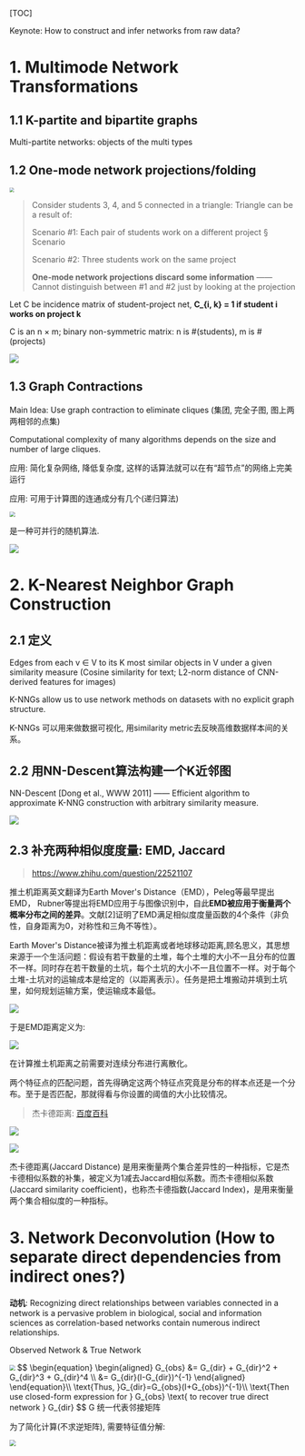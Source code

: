 [TOC]

Keynote: How to construct and infer networks from raw data? 

# 1. Multimode Network Transformations

## 1.1 K-partite and bipartite graphs

Multi-partite networks:  objects of the multi types

## 1.2 One-mode network projections/folding

<img src="./imgs/12.png" style="zoom:50%;" />

> Consider students 3, 4, and 5 connected in a triangle: Triangle can be a result of: 
>
> Scenario #1: Each pair of students work on a different project § Scenario 
>
> Scenario #2: Three students work on the same project
>
> **One-mode network projections discard some information** —— Cannot distinguish between #1 and #2 just by looking at the projection 

Let C be incidence matrix of student-project net, **C_{i, k} = 1 if student i works on project k**

C is an n × m; binary non-symmetric matrix: n is #(students), m is #(projects) 

<img src="./imgs/13.png"  />

## 1.3 Graph Contractions

Main Idea: Use graph contraction to eliminate cliques (集团, 完全子图, 图上两两相邻的点集)

Computational complexity of many algorithms depends on the size and number of large cliques.

应用: 简化复杂网络, 降低复杂度, 这样的话算法就可以在有“超节点”的网络上完美运行

应用: 可用于计算图的连通成分有几个(递归算法)

<img src="./imgs/15.png" style="zoom:60%;" />

是一种可并行的随机算法.

![](./imgs/14.png)

# 2. K-Nearest Neighbor Graph Construction

## 2.1 定义

Edges from each v ∈ V to its K most similar objects in V under a given similarity measure (Cosine similarity for text; L2-norm distance of CNN-derived features for images)

K-NNGs allow us to use network methods on datasets with no explicit graph structure.

K-NNGs 可以用来做数据可视化, 用similarity metric去反映高维数据样本间的关系。

## 2.2 用NN-Descent算法构建一个K近邻图

NN-Descent [Dong et al., WWW 2011] —— Efficient algorithm to approximate K-NNG construction with arbitrary similarity measure.

![](./imgs/16.png)

## 2.3 补充两种相似度度量: EMD,  Jaccard

> https://www.zhihu.com/question/22521107

推土机距离英文翻译为Earth Mover's Distance（EMD），Peleg等最早提出EMD， Rubner等提出将EMD应用于与图像识别中，自此**EMD被应用于衡量两个概率分布之间的差异**。文献[2]证明了EMD满足相似度度量函数的4个条件（非负性，自身距离为0，对称性和三角不等性）。 

Earth Mover's Distance被译为推土机距离或者地球移动距离,顾名思义，其思想来源于一个生活问题：假设有若干数量的土堆，每个土堆的大小不一且分布的位置不一样。同时存在若干数量的土坑，每个土坑的大小不一且位置不一样。对于每个土堆-土坑对的运输成本是给定的（以距离表示）。任务是把土堆搬动并填到土坑里，如何规划运输方案，使运输成本最低。

![](./imgs/19.png)

于是EMD距离定义为:

![](https://pic3.zhimg.com/80/v2-22b86221524183397c8103be591c10ed_hd.jpg)

在计算推土机距离之前需要对连续分布进行离散化。

两个特征点的匹配问题，首先得确定这两个特征点究竟是分布的样本点还是一个分布。至于是否匹配，那就得看与你设置的阈值的大小比较情况。 

>杰卡德距离: [百度百科](https://baike.baidu.com/item/%E6%9D%B0%E5%8D%A1%E5%BE%B7%E8%B7%9D%E7%A6%BB/15416212?noadapt=1#:~:targetText=Jaccard%E7%9B%B8%E4%BC%BC%E6%8C%87%E6%95%B0%E7%94%A8%E6%9D%A5,%E5%87%8F%E5%8E%BBJaccard%E7%9B%B8%E4%BC%BC%E7%B3%BB%E6%95%B0%E3%80%82)

![](https://gss3.bdstatic.com/-Po3dSag_xI4khGkpoWK1HF6hhy/baike/pic/item/203fb80e7bec54e79da5fd39ba389b504fc26a48.jpg)

![](https://gss3.bdstatic.com/-Po3dSag_xI4khGkpoWK1HF6hhy/baike/pic/item/77c6a7efce1b9d164ea67746f0deb48f8c5464b0.jpg)

杰卡德距离(Jaccard Distance) 是用来衡量两个集合差异性的一种指标，它是杰卡德相似系数的补集，被定义为1减去Jaccard相似系数。而杰卡德相似系数(Jaccard similarity coefficient)，也称杰卡德指数(Jaccard Index)，是用来衡量两个集合相似度的一种指标。

# 3. Network Deconvolution (How to separate direct dependencies from indirect ones?)

**动机**: Recognizing direct relationships between variables connected in a network is a pervasive problem in biological, social and information sciences as correlation-based networks contain numerous indirect relationships.  

Observed Network & True Network

<img src="./imgs/17.png" style="zoom:60%;" />
$$
\begin{equation}
\begin{aligned}
G_{obs} &= G_{dir} + G_{dir}^2 + G_{dir}^3 + G_{dir}^4 \\
        &= G_{dir}(I-G_{dir})^{-1}
\end{aligned}
\end{equation}\\
\text{Thus, }G_{dir}=G_{obs}(I+G_{obs})^{-1}\\
\text{Then use closed-form expression for } G_{obs} \text{ to
recover true direct network } G_{dir}
$$
G 统一代表邻接矩阵

为了简化计算(不求逆矩阵), 需要特征值分解:

<img src="./imgs/18.PNG" style="zoom: 67%;" />